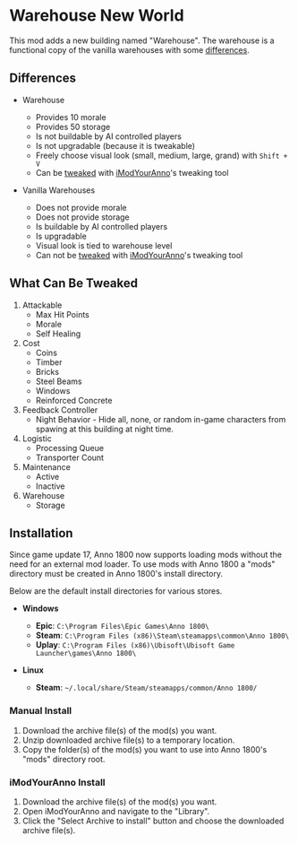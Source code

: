 # Warehouse New World

This mod adds a new building named "Warehouse". The warehouse is a functional copy of the vanilla warehouses with some [differences](#differences).

## Differences

- Warehouse
  - Provides 10 morale
  - Provides 50 storage
  - Is not buildable by AI controlled players
  - Is not upgradable (because it is tweakable)
  - Freely choose visual look (small, medium, large, grand) with `Shift + V`
  - Can be [tweaked](#what-can-be-tweaked) with [iModYourAnno](https://github.com/anno-mods/iModYourAnno)'s tweaking tool

- Vanilla Warehouses
  - Does not provide morale
  - Does not provide storage
  - Is buildable by AI controlled players
  - Is upgradable
  - Visual look is tied to warehouse level
  - Can not be [tweaked](#what-can-be-tweaked) with [iModYourAnno](https://github.com/anno-mods/iModYourAnno)'s tweaking tool

## What Can Be Tweaked

1. Attackable
   - Max Hit Points
   - Morale
   - Self Healing
2. Cost
   - Coins
   - Timber
   - Bricks
   - Steel Beams
   - Windows
   - Reinforced Concrete
3. Feedback Controller
   - Night Behavior - Hide all, none, or random in-game characters from spawing at this building at night time.
4. Logistic
   - Processing Queue
   - Transporter Count
5. Maintenance
   - Active
   - Inactive
6. Warehouse
   - Storage

## Installation

Since game update 17, Anno 1800 now supports loading mods without the need for an external mod loader. To use mods with Anno 1800 a "mods" directory must be created in Anno 1800's install directory.

Below are the default install directories for various stores.

- **Windows**
  - **Epic**: `C:\Program Files\Epic Games\Anno 1800\`
  - **Steam**: `C:\Program Files (x86)\Steam\steamapps\common\Anno 1800\`
  - **Uplay**: `C:\Program Files (x86)\Ubisoft\Ubisoft Game Launcher\games\Anno 1800\`

- **Linux**
  - **Steam**: `~/.local/share/Steam/steamapps/common/Anno 1800/`

### Manual Install

1. Download the archive file(s) of the mod(s) you want.
2. Unzip downloaded archive file(s) to a temporary location.
3. Copy the folder(s) of the mod(s) you want to use into Anno 1800's "mods" directory root.

### iModYourAnno Install

1. Download the archive file(s) of the mod(s) you want.
2. Open iModYourAnno and navigate to the "Library".
3. Click the "Select Archive to install" button and choose the downloaded archive file(s).
